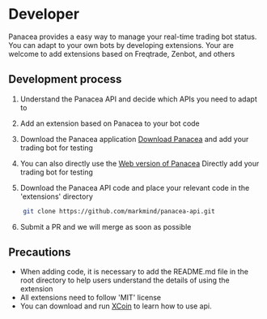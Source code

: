# Developer

Panacea provides a easy way to manage your real-time trading bot status. You can adapt to your own bots by developing extensions. Your are welcome  to add extensions based on Freqtrade, Zenbot, and others

## Development process

1. Understand the Panacea API and decide which APIs you need to adapt to

2. Add an extension based on Panacea to your bot code

3. Download the Panacea application [Download Panacea](https://www.ciiat.com/en/download) and add your trading bot for testing

4. You can also directly use the [Web version of Panacea](https://www.ciiat.com/app/www) Directly  add your trading bot for testing

5. Download the Panacea API code and place your relevant code in the 'extensions' directory

```bash
    git clone https://github.com/markmind/panacea-api.git
```

6. Submit a PR and we will merge as soon as possible

## Precautions

- When adding code, it is necessary to add the README.md file in the root directory to help users understand the details of using the extension
- All extensions need to follow 'MIT' license
- You can download and run [XCoin](https://github.com/rianfu/xcoin) to learn how to use api.
